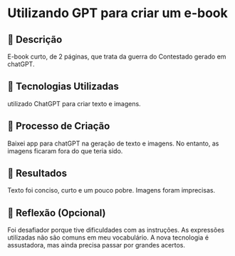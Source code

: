 # Utilizando GPT para criar um e-book

## 📒 Descrição
E-book curto, de 2 páginas, que trata da guerra do Contestado gerado em chatGPT.

## 🤖 Tecnologias Utilizadas
utilizado ChatGPT para criar texto e imagens.

## 🧐 Processo de Criação
Baixei app para chatGPT na geração de texto e imagens. No entanto, as imagens ficaram fora do que teria sido.

## 🚀 Resultados
Texto foi conciso, curto e um pouco pobre. Imagens foram imprecisas.

## 💭 Reflexão (Opcional)
Foi desafiador porque tive dificuldades com as instruções. As expressões utilizadas não são comuns em meu vocabulário. A nova tecnologia é assustadora, mas ainda precisa passar por grandes acertos.
